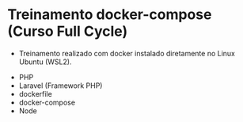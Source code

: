 # Treinamento docker-compose (Curso Full Cycle)

* Treinamento realizado com docker instalado diretamente no Linux Ubuntu (WSL2).
  
- PHP
- Laravel (Framework PHP)
- dockerfile
- docker-compose
- Node

